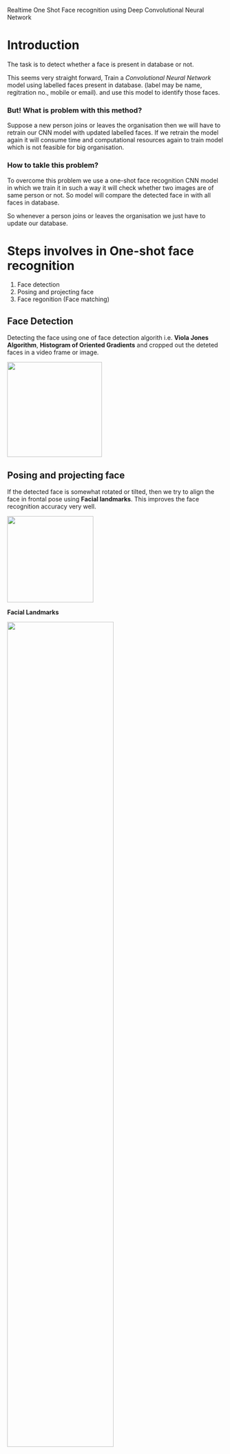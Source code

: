 Realtime One Shot Face recognition using Deep Convolutional Neural Network

# Introduction

The task is to detect whether a face is present in database or not.

This seems very straight forward, Train a *Convolutional Neural Network* model using labelled faces present in database. 
(label may be name, regitration no., mobile or email). and  use this model to identify those faces.

### But! What is problem with this method?

Suppose a new person joins or leaves the organisation then we will have to retrain our CNN model with updated labelled faces. If we retrain the model again
 it will consume time and computational resources again to train model which is not feasible for big organisation.
 
### How to takle this problem?

To overcome this problem we use a one-shot face recognition CNN model in which we train it in such a way it will check whether two images are of same
 person or not. So model will compare the detected face in with all faces in database.
 
So whenever a person joins or leaves the organisation we just have to update our database.
 
# Steps involves in One-shot face recognition

1. Face detection
2. Posing and projecting face
3. Face regonition (Face matching)

## Face Detection

Detecting the face using one of face detection algorith i.e. **Viola Jones Algorithm**, **Histogram of Oriented Gradients** and cropped out the deteted faces in
 a video frame or image.

<img src="https://user-images.githubusercontent.com/59503233/176749915-c1ab36f3-eb07-4612-8ac4-b69b639c4242.png" height="220" />

## Posing and projecting face

If the detected face is somewhat rotated or tilted, then we try to align the face in frontal pose using **Facial landmarks**. This improves the face recognition
 accuracy very well.

<img src="https://user-images.githubusercontent.com/59503233/176746145-04c0d5ae-cae5-4226-8ff2-97233a33caab.png" height="200" />

**Facial Landmarks**

<img src="https://user-images.githubusercontent.com/59503233/176747942-3e186443-57e9-4efe-b805-f981ba1c9bff.png" width="70%" />

**Face Alignment**

## Face Matching

In this final step we use a DCNN model like Resnet50, Facenet, mobilenet, Alexnet, VGG net, etc to encode preprocessed image into a 128 size floating vector.
 This 128 size floating vector is use the calculate the **Euclidean** or **Cosine** distance between two images. If the distance is below a threshold limit we
 assume those images of same person. 
 

<img src="https://user-images.githubusercontent.com/59503233/176750782-d85d2319-56f6-404f-950e-0cd7a52d9529.png" height="350" />

**128 size encoded vector from Image**

# Setup

## Prerequisite

Please check `requirements.txt` for version of packages.

1. Python >=3.7.0
2. Numpy
3. Dlib
4. OpenCV
5. Pillow
6. Tensorflow (For Notebook only)

> NOTE: To install `Dlib` on windows search `how to install dlib on windows` and follow instructions.

## How to run?

1. Just put all the images in `images` folder from which you want to identify faces. (The name of image will be used as label without extension)
2. Now Run the following command to start the app.

```bash
python main.py
```

4. Now a new window will open where you can see yourself.
5. To close that window press `q`.

## How to use mobile camera?

1. Download `IP Webcam` app on you mobile device.
2. Now in setting of app decrease the resolution to `640x480` and quality to `50` for better experience.
3. Now start the server in app.
4. An IP will be show on screen like `http://192.168.***.***:8080`, Copy this and paste it on `main.py`
 line `139` along like this `http://192.168.***.***:8080/shot.jpg` and uncomment `video_capture` class.
5. Now run the python command given above to connnect to mobile camera.

# Demo of real time face recognition
![demo-video](https://user-images.githubusercontent.com/59503233/175144109-b207a910-87d6-44ac-8d36-b175910d2683.gif)

# References

* [FaceNet: A Unified Embedding for Face Recognition and Clustering](https://ieeexplore.ieee.org/document/7298682) (Research Paper)
* [Siamese Neural Networks for One-shot Image Recognition](https://www.cs.cmu.edu/~rsalakhu/papers/oneshot1.pdf) (Research Paper)
* [One Shot Learning with Siamese Networks using Keras](https://towardsdatascience.com/one-shot-learning-with-siamese-networks-using-keras-17f34e75bb3d) (Blog)
* [Machine Learning is Fun! Part 4: Modern Face Recognition with Deep Learning](https://medium.com/@ageitgey/machine-learning-is-fun-part-4-modern-face-recognition-with-deep-learning-c3cffc121d78) (Blog)
* [Transfer Learning by Codebasic Channel](https://www.youtube.com/watch?v=LsdxvjLWkIY&list=PLeo1K3hjS3uu7CxAacxVndI4bE_o3BDtO&index=27)  (Youtube)
* [Build Face recognition App - Paper2Code by Nicholas Renotte](https://www.youtube.com/watch?v=bK_k7eebGgc) (Youtube)
